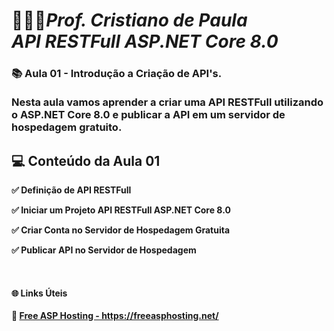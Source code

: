 
# <b>👨🏽‍🏫<i>Prof. Cristiano de Paula<br /> API RESTFull ASP.NET Core 8.0</i><b />
### 📚 Aula 01 - Introdução a Criação de API's.<br /><br />Nesta aula vamos aprender a criar uma API RESTFull utilizando o ASP.NET Core 8.0 e publicar a API em um servidor de hospedagem gratuito.


## <b>💻 Conteúdo da Aula 01<b>

<p>✅ Definição de API RESTFull</p>
<p>✅ Iniciar um Projeto API RESTFull ASP.NET Core 8.0</p>
<p>✅ Criar Conta no Servidor de Hospedagem Gratuita</p>
<p>✅ Publicar API no Servidor de Hospedagem</p>

<br />
<h4>🌐 Links Úteis</h4>
🔗 <a href="https://freeasphosting.net/">Free ASP Hosting - https://freeasphosting.net/</a><br />